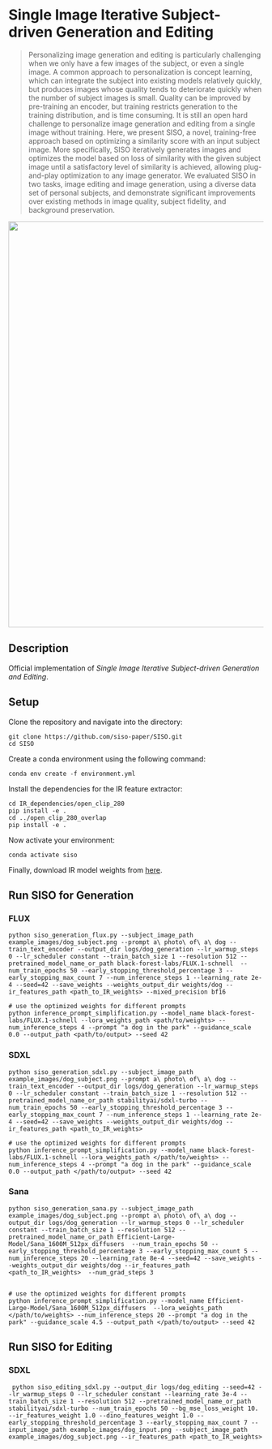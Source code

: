 # Single Image Iterative Subject-driven Generation and Editing

> Personalizing image generation and editing is particularly challenging when we only have a few images of the subject, or even a single image. A common approach to personalization is concept learning, which can integrate the subject into existing models relatively quickly, but produces images whose quality tends to deteriorate quickly when the number of subject images is small. Quality can be improved by pre-training an encoder, but training restricts generation to the training distribution, and is time consuming. It is still an open hard challenge to personalize image generation and editing from a single image without training. Here, we present SISO, a novel, training-free approach based on optimizing a similarity score with an input subject image. More specifically, SISO iteratively generates images and optimizes the model based on loss of similarity with the given subject image until a satisfactory level of similarity is achieved, allowing plug-and-play optimization to any image generator. We evaluated SISO in two tasks, image editing and image generation, using a diverse data set of personal subjects, and demonstrate significant improvements over existing methods in image quality, subject fidelity, and background preservation. 

<p align="center">
<img src="figures/teaser.png" width="800px"/>
</p>

## Description

Official implementation of *Single Image Iterative Subject-driven Generation and Editing*. 

## Setup
Clone the repository and navigate into the directory:
```
git clone https://github.com/siso-paper/SISO.git
cd SISO
```

Create a conda environment using the following command:
```
conda env create -f environment.yml
```

Install the dependencies for the IR feature extractor:

```
cd IR_dependencies/open_clip_280
pip install -e .
cd ../open_clip_280_overlap
pip install -e .
```

Now activate your environment:
```
conda activate siso
```

Finally, download IR model weights from [here](https://www.kaggle.com/datasets/louieshao/guieweights0732?resource=download).

## Run SISO for Generation

### FLUX
```
python siso_generation_flux.py --subject_image_path example_images/dog_subject.png --prompt a\ photo\ of\ a\ dog --train_text_encoder --output_dir logs/dog_generation --lr_warmup_steps 0 --lr_scheduler constant --train_batch_size 1 --resolution 512 --pretrained_model_name_or_path black-forest-labs/FLUX.1-schnell  --num_train_epochs 50 --early_stopping_threshold_percentage 3 --early_stopping_max_count 7 --num_inference_steps 1 --learning_rate 2e-4 --seed=42 --save_weights --weights_output_dir weights/dog --ir_features_path <path_to_IR_weights> --mixed_precision bf16

# use the optimized weights for different prompts
python inference_prompt_simplification.py --model_name black-forest-labs/FLUX.1-schnell --lora_weights_path <path/to/weights> --num_inference_steps 4 --prompt "a dog in the park" --guidance_scale 0.0 --output_path <path/to/output> --seed 42

```

### SDXL

```
python siso_generation_sdxl.py --subject_image_path example_images/dog_subject.png --prompt a\ photo\ of\ a\ dog --train_text_encoder --output_dir logs/dog_generation --lr_warmup_steps 0 --lr_scheduler constant --train_batch_size 1 --resolution 512 --pretrained_model_name_or_path stabilityai/sdxl-turbo --num_train_epochs 50 --early_stopping_threshold_percentage 3 --early_stopping_max_count 7 --num_inference_steps 1 --learning_rate 2e-4 --seed=42 --save_weights --weights_output_dir weights/dog --ir_features_path <path_to_IR_weights>

# use the optimized weights for different prompts
python inference_prompt_simplification.py --model_name black-forest-labs/FLUX.1-schnell --lora_weights_path </path/to/weights> --num_inference_steps 4 --prompt "a dog in the park" --guidance_scale 0.0 --output_path </path/to/output> --seed 42
```

### Sana

```
python siso_generation_sana.py --subject_image_path example_images/dog_subject.png --prompt a\ photo\ of\ a\ dog --output_dir logs/dog_generation --lr_warmup_steps 0 --lr_scheduler constant --train_batch_size 1 --resolution 512 --pretrained_model_name_or_path Efficient-Large-Model/Sana_1600M_512px_diffusers  --num_train_epochs 50 --early_stopping_threshold_percentage 3 --early_stopping_max_count 5 --num_inference_steps 20 --learning_rate 8e-4 --seed=42 --save_weights --weights_output_dir weights/dog --ir_features_path <path_to_IR_weights>  --num_grad_steps 3 


# use the optimized weights for different prompts
python inference_prompt_simplification.py --model_name Efficient-Large-Model/Sana_1600M_512px_diffusers  --lora_weights_path </path/to/weights> --num_inference_steps 20 --prompt "a dog in the park" --guidance_scale 4.5 --output_path </path/to/output> --seed 42
```


## Run SISO for Editing

### SDXL

```
 python siso_editing_sdxl.py --output_dir logs/dog_editing --seed=42 --lr_warmup_steps 0 --lr_scheduler constant --learning_rate 3e-4 --train_batch_size 1 --resolution 512 --pretrained_model_name_or_path stabilityai/sdxl-turbo --num_train_epochs 50 --bg_mse_loss_weight 10. --ir_features_weight 1.0 --dino_features_weight 1.0 --early_stopping_threshold_percentage 3 --early_stopping_max_count 7 --input_image_path example_images/dog_input.png --subject_image_path example_images/dog_subject.png --ir_features_path <path_to_IR_weights>
```
